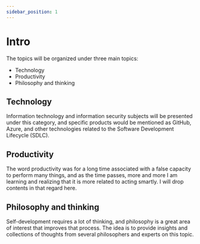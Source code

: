 ```yaml
---
sidebar_position: 1
---
```


# Intro

The topics will be organized under three main topics:

- Technology
- Productivity
- Philosophy and thinking

## Technology

Information technology and information security subjects will be presented under this category, and specific products would be mentioned as GitHub, Azure, and other technologies related to the Software Development Lifecycle (SDLC).

## Productivity

The word productivity was for a long time associated with a false capacity to perform many things, and as the time passes, more and more I am learning and realizing that it is more related to acting smartly. I will drop contents in that regard here.

## Philosophy and thinking

Self-development requires a lot of thinking, and philosophy is a great area of interest that improves that process. The idea is to provide insights and collections of thoughts from several philosophers and experts on this topic.